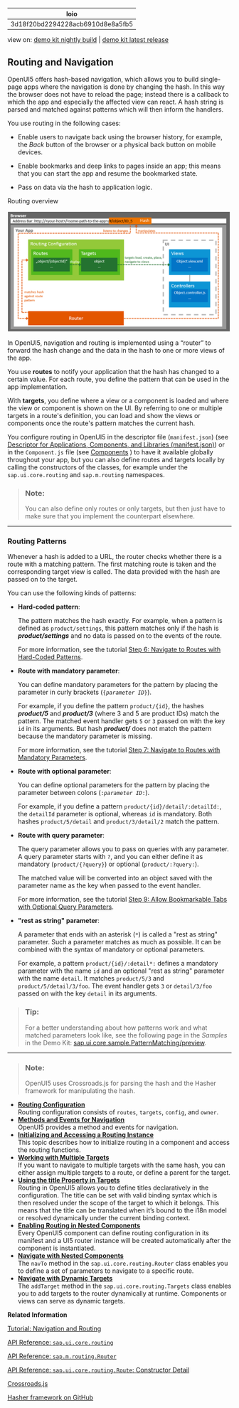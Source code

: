 <!-- loio3d18f20bd2294228acb6910d8e8a5fb5 -->

| loio |
| -----|
| 3d18f20bd2294228acb6910d8e8a5fb5 |

<div id="loio">

view on: [demo kit nightly build](https://openui5nightly.hana.ondemand.com/#/topic/3d18f20bd2294228acb6910d8e8a5fb5) | [demo kit latest release](https://openui5.hana.ondemand.com/#/topic/3d18f20bd2294228acb6910d8e8a5fb5)</div>

## Routing and Navigation

OpenUI5 offers hash-based navigation, which allows you to build single-page apps where the navigation is done by changing the hash. In this way the browser does not have to reload the page; instead there is a callback to which the app and especially the affected view can react. A hash string is parsed and matched against patterns which will then inform the handlers.

You use routing in the following cases:

-   Enable users to navigate back using the browser history, for example, the *Back* button of the browser or a physical back button on mobile devices.

-   Enable bookmarks and deep links to pages inside an app; this means that you can start the app and resume the bookmarked state.

-   Pass on data via the hash to application logic.


   
  
<a name="loio3d18f20bd2294228acb6910d8e8a5fb5__fig_uph_4ky_zv"/>Routing overview

 ![](images/loio3b3a63b7581c4d36b9657f07d678f176_LowRes.png "Routing overview") 

In OpenUI5, navigation and routing is implemented using a “router” to forward the hash change and the data in the hash to one or more views of the app.

You use **routes** to notify your application that the hash has changed to a certain value. For each route, you define the pattern that can be used in the app implementation.

With **targets**, you define where a view or a component is loaded and where the view or component is shown on the UI. By referring to one or multiple targets in a route's definition, you can load and show the views or components once the route's pattern matches the current hash.

You configure routing in OpenUI5 in the descriptor file \(`manifest.json`\) \(see [Descriptor for Applications, Components, and Libraries \(manifest.json\)](Descriptor_for_Applications_Components_and_Libraries_manifest_json_be0cf40.md)\) or in the `Component.js` file \(see [Components](Components_958ead5.md) \) to have it available globally throughout your app, but you can also define routes and targets locally by calling the constructors of the classes, for example under the `sap.ui.core.routing` and `sap.m.routing` namespaces.

> ### Note:  
> You can also define only routes or only targets, but then just have to make sure that you implement the counterpart elsewhere.

***

### Routing Patterns

Whenever a hash is added to a URL, the router checks whether there is a route with a matching pattern. The first matching route is taken and the corresponding target view is called. The data provided with the hash are passed on to the target.

You can use the following kinds of patterns:

-   **Hard-coded pattern**:

    The pattern matches the hash exactly. For example, when a pattern is defined as `product/settings`, this pattern matches only if the hash is ***product/settings*** and no data is passed on to the events of the route.

    For more information, see the tutorial [Step 6: Navigate to Routes with Hard-Coded Patterns](Step_6_Navigate_to_Routes_with_Hard_Coded_Patterns_782aac0.md).

-   **Route with mandatory parameter**:

    You can define mandatory parameters for the pattern by placing the parameter in curly brackets \(<code>{<i>parameter ID</i>}</code>\).

    For example, if you define the pattern `product/{id}`, the hashes ***product/5*** and ***product/3*** \(where 3 and 5 are product IDs\) match the pattern. The matched event handler gets `5` or `3` passed on with the key `id` in its arguments. But hash ***product/*** does not match the pattern because the mandatory parameter is missing.

    For more information, see the tutorial [Step 7: Navigate to Routes with Mandatory Parameters](Step_7_Navigate_to_Routes_with_Mandatory_Parameters_f96d252.md).

-   **Route with optional parameter**:

    You can define optional parameters for the pattern by placing the parameter between colons \(<code>:<i>parameter ID</i>:</code>\).

    For example, if you define a pattern `product/{id}/detail/:detailId:`, the `detailId` parameter is optional, whereas `id` is mandatory. Both hashes `product/5/detail` and `product/3/detail/2` match the pattern.

-   **Route with query parameter**:

    The query parameter allows you to pass on queries with any parameter. A query parameter starts with `?`, and you can either define it as mandatory \(`product/{?query}`\) or optional \(`product/:?query:`\).

    The matched value will be converted into an object saved with the parameter name as the key when passed to the event handler.

    For more information, see the tutorial [Step 9: Allow Bookmarkable Tabs with Optional Query Parameters](Step_9_Allow_Bookmarkable_Tabs_with_Optional_Query_Parameters_b8561ff.md).

-   **"rest as string" parameter**:

    A parameter that ends with an asterisk \(`*`\) is called a "rest as string" parameter. Such a parameter matches as much as possible. It can be combined with the syntax of mandatory or optional parameters.

    For example, a pattern `product/{id}/:detail*:` defines a mandatory parameter with the name `id` and an optional "rest as string" parameter with the name `detail`. It matches `product/5/3` and `product/5/detail/3/foo`. The event handler gets `3` or `detail/3/foo` passed on with the key `detail` in its arguments.


> ### Tip:  
> For a better understanding about how patterns work and what matched parameters look like, see the following page in the *Samples* in the Demo Kit: [sap.ui.core.sample.PatternMatching/preview](https://openui5.hana.ondemand.com/explored.html#/sample/sap.ui.core.sample.PatternMatching/preview).

***

> ### Note:  
> OpenUI5 uses Crossroads.js for parsing the hash and the Hasher framework for manipulating the hash.

-   **[Routing Configuration](Routing_Configuration_9023130.md "Routing configuration consists of routes, targets, config, and
		owner.")**  
Routing configuration consists of `routes`, `targets`, `config`, and `owner`.
-   **[Methods and Events for Navigation](Methods_and_Events_for_Navigation_516e477.md "OpenUI5 provides a method and events for navigation.")**  
OpenUI5 provides a method and events for navigation.
-   **[Initializing and Accessing a Routing Instance](Initializing_and_Accessing_a_Routing_Instance_acdb6cd.md "This topic describes how to initialize routing in a component and access the routing functions.")**  
This topic describes how to initialize routing in a component and access the routing functions.
-   **[Working with Multiple Targets](Working_with_Multiple_Targets_2c5c84d.md "If you want to navigate to multiple targets with the same hash, you can either assign
		multiple targets to a route, or define a parent for the target.")**  
If you want to navigate to multiple targets with the same hash, you can either assign multiple targets to a route, or define a parent for the target.
-   **[Using the title Property in Targets](Using_the_title_Property_in_Targets_1238d70.md "Routing in OpenUI5 allows
        you to define titles declaratively in the configuration. The title can be set with valid
        binding syntax which is then resolved under the scope of the target to which it belongs.
        This means that the title can be translated when it’s bound to the i18n model or resolved
        dynamically under the current binding context.")**  
Routing in OpenUI5 allows you to define titles declaratively in the configuration. The title can be set with valid binding syntax which is then resolved under the scope of the target to which it belongs. This means that the title can be translated when it’s bound to the i18n model or resolved dynamically under the current binding context.
-   **[Enabling Routing in Nested Components](Enabling_Routing_in_Nested_Components_fb19f50.md "Every OpenUI5 component
        can define routing configuration in its manifest and a UI5 router instance will be created
        automatically after the component is instantiated.")**  
Every OpenUI5 component can define routing configuration in its manifest and a UI5 router instance will be created automatically after the component is instantiated.
-   **[Navigate with Nested Components](Navigate_with_Nested_Components_8e9d6e4.md "The navTo method in the sap.ui.core.routing.Router
		class enables you to define a set of parameters to navigate to a specific route.")**  
The `navTo` method in the `sap.ui.core.routing.Router` class enables you to define a set of parameters to navigate to a specific route.
-   **[Navigate with Dynamic Targets](Navigate_with_Dynamic_Targets_856d6c6.md "The addTarget method in the sap.ui.core.routing.Targets class enables you to add targets to the router
		dynamically at runtime. Components or views can serve as dynamic targets.")**  
The `addTarget` method in the `sap.ui.core.routing.Targets` class enables you to add targets to the router dynamically at runtime. Components or views can serve as dynamic targets.

**Related Information**  


[Tutorial: Navigation and Routing](Navigation_and_Routing_1b6dcd3.md "OpenUI5 comes with a powerful routing API that helps you control the state of your application efficiently. This tutorial will illustrate all major features and APIs related to navigation and routing in OpenUI5 apps by creating a simple and easy to understand mobile app. It represents a set of best practices for applying the navigation and routing features of OpenUI5 to your applications.")

[API Reference: `sap.ui.core.routing`](https://openui5.hana.ondemand.com/#docs/api/symbols/sap.ui.core.routing.html)

[API Reference: `sap.m.routing.Router`](https://openui5.hana.ondemand.com/#docs/api/symbols/sap.m.routing.Router.html)

[API Reference: `sap.ui.core.routing.Route`: Constructor Detail](https://openui5.hana.ondemand.com/#/api/sap.ui.core.routing.Route/constructor)

[Crossroads.js](https://millermedeiros.github.io/crossroads.js/)

[Hasher framework on GitHub](https://github.com/millermedeiros/hasher/)

